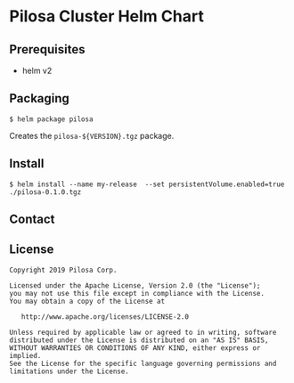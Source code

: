 # Pilosa Cluster Helm Chart


## Prerequisites

- helm v2

## Packaging

```
$ helm package pilosa
```

Creates the `pilosa-${VERSION}.tgz` package.

## Install

```
$ helm install --name my-release  --set persistentVolume.enabled=true ./pilosa-0.1.0.tgz
```

## Contact


## License

```
Copyright 2019 Pilosa Corp.

Licensed under the Apache License, Version 2.0 (the "License");
you may not use this file except in compliance with the License.
You may obtain a copy of the License at

   http://www.apache.org/licenses/LICENSE-2.0

Unless required by applicable law or agreed to in writing, software
distributed under the License is distributed on an "AS IS" BASIS,
WITHOUT WARRANTIES OR CONDITIONS OF ANY KIND, either express or implied.
See the License for the specific language governing permissions and
limitations under the License.
```
